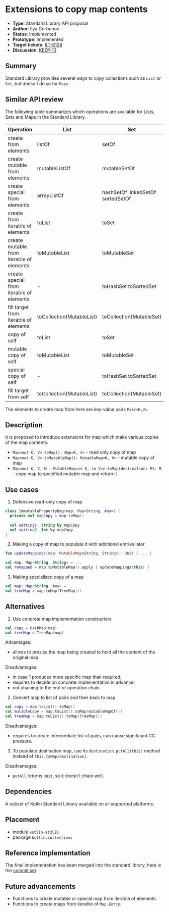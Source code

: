 # Extensions to copy map contents

* **Type**: Standard Library API proposal
* **Author**: Ilya Gorbunov
* **Status**: Implemented
* **Prototype**: Implemented
* **Target tickets**: [KT-9108](https://youtrack.jetbrains.com/issue/KT-9108)
* **Discussion**: [KEEP-13](https://github.com/Kotlin/KEEP/issues/13)

## Summary

Standard Library provides several ways to copy collections such as `List` or `Set`, but doesn't do so for `Maps`.

## Similar API review

The following table summarizes which operations are available for Lists, Sets and Maps in the Standard Library.

| Operation            | List    | Set      | Map     |
| -------------------- | ------- | -------- | ------- |
| create from elements | listOf |	setOf |	mapOf |
| create mutable from elements |	mutableListOf |	mutableSetOf |	mutableMapOf |
| create special from elements |	arrayListOf |	 hashSetOf linkedSetOf sortedSetOf | hashMapOf linkedMapOf sortedMapOf  |
| create from iterable of elements	| toList | toSet	| toMap |
| create mutable from iterable of elements | toMutableList | toMutableSet	| - |
| create special from iterable of elements | 	- |	toHashSet toSortedSet	| - |
| fill target from iterable of elements |	toCollection(MutableList) | toCollection(MutableSet) | toMap(MutableMap) |
| copy of self |	toList |	toSet	| PROPOSED: _toMap_ |
| mutable copy of self |	toMutableList	| toMutableSet | PROPOSED: _toMutableMap_ |
| special copy of self |	- |	toHashSet toSortedSet |	toSortedMap |
| fill target from self |	toCollection(MutableList)	| toCollection(MutableSet) |	PROPOSED: _toMap(MutableMap)_ |

The elements to create map from here are key-value pairs `Pair<K,V>`.

## Description

It is proposed to introduce extensions for map which make various copies of the map contents:
- `Map<out K, V>.toMap(): Map<K, V>` - read only copy of map
- `Map<out K, V>.toMutableMap(): MutableMap<K, V>` - mutable copy of map
- `Map<out K, V, M : MutableMap<in K, in V>>.toMap(destination: M): M` - copy map to specified mutable map and return it

## Use cases

1. Defensive read-only copy of map
  ```kotlin
  class ImmutablePropertyBag(map: Map<String, Any>) {
    private val mapCopy = map.toMap()
    
    val setting1: String by mapCopy
    val setting2: Int by mapCopy
  }
  ```
2. Making a copy of map to populate it with additional entries later
  ```kotlin
  fun updateMappings(map: MutableMap<String, String>): Unit { ... }
  
  val map: Map<String, String> = ...
  val remapped = map.toMutableMap().apply { updateMappings(this) }
  ```

3. Making specialized copy of a map
  ```kotlin
  val map: Map<String, Any> = ...
  val treeMap = map.toMap(TreeMap())
  ```

## Alternatives

1. Use concrete map implementation constructors
  ```kotlin
  val copy = HashMap(map)
  val treeMap = TreeMap(map)
  ```
  
  Advantages:
  
  - allows to presize the map being created to hold all the content of the original map.
  
  Disadvantages:
  
  - in case 1 produces more specific map than required;
  - requires to decide on concrete implementation in advance;
  - not chaining to the end of operation chain.

2. Convert map to list of pairs and then back to map
  ```kotlin
  val copy = map.toList().toMap()
  val mutableCopy = map.toList().toMap(mutableMapOf())
  val treeMap = map.toList().toMap(TreeMap())
  ```
  
  Disadvantages: 
  
  - requires to create intermediate list of pairs, can cause significant GC pressure.

3. To populate destination map, use its `destination.putAll(this)` method instead of `this.toMap(destination)`.

  Disadvantages:

  - `putAll` returns `Unit`, so it doesn't chain well.

## Dependencies

A subset of Kotlin Standard Library available on all supported platforms.

## Placement

- module `kotlin-stdlib`
- package `kotlin.collections`

## Reference implementation

The final implementation has been merged into the standard library, here is the [commit set](https://github.com/JetBrains/kotlin/compare/e35a214~2...e35a214).

## Future advancements

- Functions to create mutable or special map from iterable of elements. 
- Functions to create maps from iterable of `Map.Entry`.
